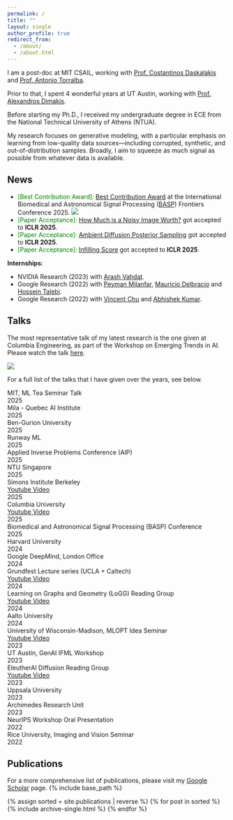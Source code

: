 ```yaml
---
permalink: /
title: ""
layout: single
author_profile: true
redirect_from:
  - /about/
  - /about.html
---
```


I am a post-doc at MIT CSAIL, working with [Prof. Costantinos Daskalakis](https://people.csail.mit.edu/costis/) and [Prof. Antonio Torralba](https://groups.csail.mit.edu/vision/torralbalab/).

Prior to that, I spent 4 wonderful years at UT Austin, working with [Prof. Alexandros Dimakis](https://users.ece.utexas.edu/~dimakis/). 

Before starting my Ph.D., I received my undergraduate degree in ECE from the National Technical University of Athens (NTUA).
 
My research focuses on generative modeling, with a particular emphasis on learning from low-quality data sources—including corrupted, synthetic, and out-of-distribution samples. Broadly, I aim to squeeze as much signal as possible from whatever data is available.


## News
- <span style="color:green"> [Best Contribution Award]: </span> [Best Contribution Award](https://baspfrontiers.org/best-contribution-awards/) at the International Biomedical and Astronomical Signal Processing ([BASP](https://baspfrontiers.org/)) Frontiers Conference 2025.
![](images/basp2025.jpg)
- <span style="color:green"> [Paper Acceptance]: </span> [How Much is a Noisy Image Worth?](https://arxiv.org/abs/2411.02780) got accepted to **ICLR 2025**.
- <span style="color:green"> [Paper Acceptance]: </span> [Ambient Diffusion Posterior Sampling](https://arxiv.org/abs/2403.08728) got accepted to **ICLR 2025**.
- <span style="color:green"> [Paper Acceptance]: </span> [Infilling Score](https://openreview.net/forum?id=9QPH1YQCMn) got accepted to **ICLR 2025**.



**Internships**:
* NVIDIA Research (2023) with [Arash Vahdat](https://scholar.google.com/citations?user=p9-nlRIAAAAJ&hl=en).
* Google Research (2022) with [Peyman Milanfar](https://scholar.google.com/citations?user=iGzDl8IAAAAJ&hl=en), [Mauricio Delbracio](https://scholar.google.com/citations?user=lDDm920AAAAJ&hl=en) and [Hossein Talebi](https://scholar.google.com/citations?user=UOX9BigAAAAJ&hl=en). 
* Google Research (2022) with [Vincent Chu](https://scholar.google.com/citations?user=R-OrlSgAAAAJ&hl=en) and [Abhishek Kumar](https://scholar.google.com/citations?user=6vghMS0AAAAJ&hl=en).






## Talks

The most representative talk of my latest research is the one given at Columbia Engineering, as part of the Workshop on Emerging Trends in AI. Please watch the talk [here](https://youtu.be/4HTuPx6wjJM?si=DVOShkwhiIIMJBON).

![](images/columbia_photo.jpg)


For a full list of the talks that I have given over the years, see below.
<div class="talks-section">
  <div class="talk-entry">
    <div class="talk-main">MIT, ML Tea Seminar Talk</div>
    <div class="talk-sub">2025</div>
  </div>
  <div class="talk-entry">
    <div class="talk-main">Mila - Quebec AI Institute</div>
    <div class="talk-sub">2025</div>
  </div>
  <div class="talk-entry">
    <div class="talk-main">Ben-Gurion University</div>
    <div class="talk-sub">2025</div>
  </div>
  <div class="talk-entry">
    <div class="talk-main">Runway ML</div>
    <div class="talk-sub">2025</div>
  </div>
  <div class="talk-entry">
    <div class="talk-main">Applied Inverse Problems Conference (AIP)</div>
    <div class="talk-sub">2025</div>
  </div>
  <div class="talk-entry">
    <div class="talk-main">NTU Singapore</div>
    <div class="talk-sub">2025</div>
  </div>
  <div class="talk-entry">
    <div class="talk-main">
      Simons Institute Berkeley
      <br>
      <a href="https://www.youtube.com/watch?v=YJ0Q3bmYUpE&list=PLgKuh-lKre13F6duXbU7e8dJqXnRpJuxy&index=19" target="_blank" rel="noopener">Youtube Video</a>
    </div>
    <div class="talk-sub">2025</div>
  </div>
  <div class="talk-entry">
    <div class="talk-main">
      Columbia University
      <br>
      <a href="https://www.youtube.com/watch?v=4HTuPx6wjJM&list=PLpktWkixc1gU0D1f4K-browFuoSluIvei&index=10" target="_blank" rel="noopener">Youtube Video</a>
    </div>
    <div class="talk-sub">2025</div>
  </div>
  <div class="talk-entry">
    <div class="talk-main">Biomedical and Astronomical Signal Processing (BASP) Conference</div>
    <div class="talk-sub">2025</div>
  </div>
  <div class="talk-entry">
    <div class="talk-main">Harvard University</div>
    <div class="talk-sub">2024</div>
  </div>
  <div class="talk-entry">
    <div class="talk-main">Google DeepMind, London Office</div>
    <div class="talk-sub">2024</div>
  </div>
  <div class="talk-entry">
    <div class="talk-main">
      Grundfest Lecture series (UCLA + Caltech)
      <br>
      <a href="https://www.youtube.com/watch?v=038QxC5kTLk" target="_blank" rel="noopener">Youtube Video</a>
    </div>
    <div class="talk-sub">2024</div>
  </div>
  <div class="talk-entry">
    <div class="talk-main">
      Learning on Graphs and Geometry (LoGG) Reading Group
      <br>
      <a href="https://www.youtube.com/watch?v=iCDPewLVTro" target="_blank" rel="noopener">Youtube Video</a>
    </div>
    <div class="talk-sub">2024</div>
  </div>
  <div class="talk-entry">
    <div class="talk-main">Aalto University</div>
    <div class="talk-sub">2024</div>
  </div>
  <div class="talk-entry">
    <div class="talk-main">
      University of Wisconsin-Madison, MLOPT Idea Seminar
      <br>
      <a href="https://www.youtube.com/watch?v=qf5AZ62nO6E&t=7s" target="_blank" rel="noopener">Youtube Video</a>
    </div>
    <div class="talk-sub">2023</div>
  </div>
  <div class="talk-entry">
    <div class="talk-main">UT Austin, GenAI IFML Workshop</div>
    <div class="talk-sub">2023</div>
  </div>
  <div class="talk-entry">
    <div class="talk-main">
      EleutherAI Diffusion Reading Group
      <br>
      <a href="https://www.youtube.com/watch?v=Ped_I1uPL8Q" target="_blank" rel="noopener">Youtube Video</a>
    </div>
    <div class="talk-sub">2023</div>
  </div>
  <div class="talk-entry">
    <div class="talk-main">Uppsala University</div>
    <div class="talk-sub">2023</div>
  </div>
  <div class="talk-entry">
    <div class="talk-main">Archimedes Research Unit</div>
    <div class="talk-sub">2023</div>
  </div>
  <div class="talk-entry">
    <div class="talk-main">NeurIPS Workshop Oral Presentation</div>
    <div class="talk-sub">2022</div>
  </div>
  <div class="talk-entry">
    <div class="talk-main">Rice University, Imaging and Vision Seminar</div>
    <div class="talk-sub">2022</div>
  </div>
</div>

## Publications
For a more comprehensive list of publications, please visit my [Google Scholar](https://scholar.google.com/citations?user=LaScvbQAAAAJ&hl=en) page.
{% include base_path %}

{% assign sorted = site.publications | reverse %}
{% for post in sorted %}
  {% include archive-single.html %}
{% endfor %}
